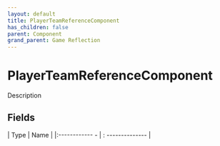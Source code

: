 ```yaml
---
layout: default
title: PlayerTeamReferenceComponent
has_children: false
parent: Component
grand_parent: Game Reflection
---
```

# PlayerTeamReferenceComponent
Description 

## Fields
| Type | Name |
|:------------ - | : -------------- |
